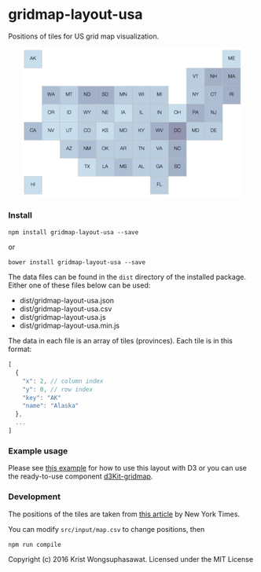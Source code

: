 # gridmap-layout-usa

Positions of tiles for US grid map visualization.

<p align="center">
  <img src="examples/screenshot.png" width="450">
</p>

### Install

```
npm install gridmap-layout-usa --save
```

or

```
bower install gridmap-layout-usa --save
```

The data files can be found in the ```dist``` directory of the installed package. Either one of these files below can be used:

- dist/gridmap-layout-usa.json
- dist/gridmap-layout-usa.csv
- dist/gridmap-layout-usa.js
- dist/gridmap-layout-usa.min.js

The data in each file is an array of tiles (provinces). Each tile is in this format:

```javascript
[
  {
    "x": 2, // column index
    "y": 0, // row index
    "key": "AK"
    "name": "Alaska"
  },
  ...
]
```

### Example usage

Please see [this example](http://bl.ocks.org/kristw/2f628465e36f9821325d) for how to use this layout with D3 or you can use the ready-to-use component [d3Kit-gridmap](https://github.com/kristw/d3kit-gridmap).

### Development

The positions of the tiles are taken from [this article](http://www.nytimes.com/interactive/2013/06/26/us/scotus-gay-marriage.html) by New York Times.

You can modify `src/input/map.csv` to change positions, then

```
npm run compile
```

Copyright (c) 2016 Krist Wongsuphasawat. Licensed under the MIT License
